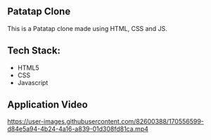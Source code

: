 ## Patatap Clone 

This is a Patatap clone made using HTML, CSS and JS.


<h2>Tech Stack:</h2>
<ul>

<li>HTML5</li>
<li>CSS</li>
<li>Javascript</li>

</ul>

## Application Video



https://user-images.githubusercontent.com/82600388/170556599-d84e5a94-4b24-4a16-a839-01d308fd81ca.mp4



